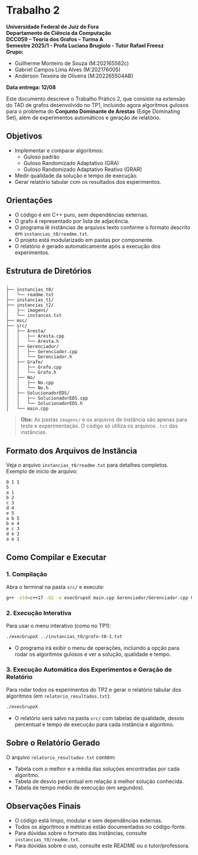 # Trabalho 2
**Universidade Federal de Juiz de Fora**  
**Departamento de Ciência da Computação**  
**DCC059 – Teoria dos Grafos – Turma A**  
**Semestre 2025/1 - Profa Luciana Brugiolo - Tutor Rafael Freesz**  
**Grupo:**
- Guilherme Monteiro de Souza (M:202165562c)
- Gabriel Campos Lima Alves (M:202176005)
- Anderson Teixeira de Oliveira (M:202265504AB)

**Data entrega: 12/08**

Este documento descreve o Trabalho Prático 2, que consiste na extensão do TAD de grafos desenvolvido no TP1, incluindo agora algoritmos gulosos para o problema do **Conjunto Dominante de Arestas** (Edge Dominating Set), além de experimentos automáticos e geração de relatório.

## Objetivos

- Implementar e comparar algoritmos:
  - Guloso padrão
  - Guloso Randomizado Adaptativo (GRA)
  - Guloso Randomizado Adaptativo Reativo (GRAR)
- Medir qualidade da solução e tempo de execução.
- Gerar relatório tabular com os resultados dos experimentos.

## Orientações

- O código é em C++ puro, sem dependências externas.
- O grafo é representado por lista de adjacência.
- O programa lê instâncias de arquivos texto conforme o formato descrito em `instancias_t0/readme.txt`.
- O projeto está modularizado em pastas por componente.
- O relatório é gerado automaticamente após a execução dos experimentos.

## Estrutura de Diretórios

```
.
├── instancias_t0/
│   └── readme.txt
├── instancias_t1/
├── instancias_t2/
│   ├── imagens/
│   └── instances.txt
├── msc/
├── src/
│   ├── Aresta/
│   │   ├── Aresta.cpp
│   │   └── Aresta.h
│   ├── Gerenciador/
│   │   ├── Gerenciador.cpp
│   │   └── Gerenciador.h
│   ├── Grafo/
│   │   ├── Grafo.cpp
│   │   └── Grafo.h
│   ├── No/
│   │   ├── No.cpp
│   │   └── No.h
│   ├── SolucionadorEDS/
│   │   ├── SolucionadorEDS.cpp
│   │   └── SolucionadorEDS.h
│   └── main.cpp
```
> **Obs:** As pastas `imagens/` e os arquivos de instância são apenas para teste e experimentação. O código só utiliza os arquivos `.txt` das instâncias.

## Formato dos Arquivos de Instância

Veja o arquivo `instancias_t0/readme.txt` para detalhes completos.  
Exemplo de início de arquivo:
```
0 1 1
5
a 1
b 2
c 3
d 4
e 5
a b 5
b e 4
e c 3
d e 2
a e 1
```

## Como Compilar e Executar

### 1. Compilação

Abra o terminal na pasta `src/` e execute:

```bash
g++ -std=c++17 -O2 -o execGrupoX main.cpp Gerenciador/Gerenciador.cpp Grafo/Grafo.cpp No/No.cpp Aresta/Aresta.cpp SolucionadorEDS/SolucionadorEDS.cpp
```

### 2. Execução Interativa

Para usar o menu interativo (como no TP1):

```bash
./execGrupoX ../instancias_t0/grafo-t0-1.txt
```
- O programa irá exibir o menu de operações, incluindo a opção para rodar os algoritmos gulosos e ver a solução, qualidade e tempo.

### 3. Execução Automática dos Experimentos e Geração de Relatório

Para rodar todos os experimentos do TP2 e gerar o relatório tabular dos algoritmos (em `relatorio_resultados.txt`):

```bash
./execGrupoX
```
- O relatório será salvo na pasta `src/` com tabelas de qualidade, desvio percentual e tempo de execução para cada instância e algoritmo.

## Sobre o Relatório Gerado

O arquivo `relatorio_resultados.txt` contém:
- Tabela com o melhor e a média das soluções encontradas por cada algoritmo.
- Tabela de desvio percentual em relação à melhor solução conhecida.
- Tabela de tempo médio de execução (em segundos).

## Observações Finais

- O código está limpo, modular e sem dependências externas.
- Todos os algoritmos e métricas estão documentados no código-fonte.
- Para dúvidas sobre o formato das instâncias, consulte `instancias_t0/readme.txt`.
- Para dúvidas sobre o uso, consulte este README ou o tutor/professora.
